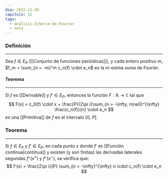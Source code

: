```yaml
---
dia: 2022-11-30
capitulo: 12
tags:
  - analisis-3/Serie-de-Fourier
  - nota
---
```

### Definición
---
Sea $f \in E_P$ ([[Conjunto de funciones periódicas]]), y cada entero positivo $m$, $f_m = \sum_{n = -m}^m c_n(f) \cdot e_n$ es la $m$-esima suma de Fourier.

#### Teorema
---
Si $f$ es [[Derivable]] y $f' \in E_P$, entonces la función $F : \mathbb{R} \to \mathbb{C}$ tal que $$ F(x) = c_0(f) \cdot x + \frac{P}{2\pi i}\sum_{n = -\infty, n\ne0}^{\infty} \frac{c_n(f)}{n} \cdot e_n $$ es una [[Primitiva]] de $f$ en el intervalo $[0, ~P]$.


### Teorema
---
Si $f \in E_P$ y $f' \in E_P$, en cada punto $x$ donde $f'$ es [[Función continua|continua]] y existen (y son finitas) las derivadas laterales segundas $f''(x^+)$ y $f''(x^-)$, se verifica que: $$ f'(x) = \frac{2\pi i}{P} \sum_{n = -\infty}^{\infty} n \cdot c_n(f) \cdot e_n $$